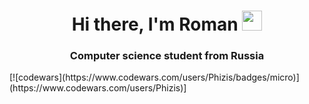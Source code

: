 <h1 align="center">Hi there, I'm <a>Roman</a> 
<img src="https://github.com/blackcater/blackcater/raw/main/images/Hi.gif" height="32"/></h1>
<h3 align="center">Computer science student from Russia</h3>
[![codewars](https://www.codewars.com/users/Phizis/badges/micro)](https://www.codewars.com/users/Phizis)] 
